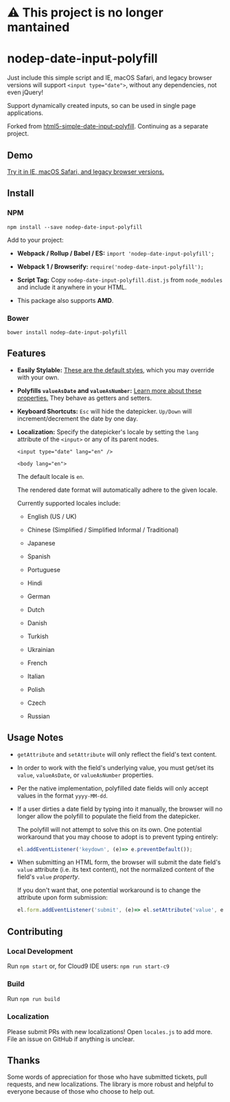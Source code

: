 # :warning: This project is no longer mantained

# nodep-date-input-polyfill

Just include this simple script and IE, macOS Safari, and legacy browser versions will support `<input type="date">`, without any dependencies, not even jQuery!

Support dynamically created inputs, so can be used in single page applications.

Forked from [html5-simple-date-input-polyfill](https://www.npmjs.com/package/html5-simple-date-input-polyfill). Continuing as a separate project.

## Demo

[Try it in IE, macOS Safari, and legacy browser versions.](https://brianblakely.github.io/nodep-date-input-polyfill/)

## Install

### NPM

`npm install --save nodep-date-input-polyfill`

Add to your project:

* **Webpack / Rollup / Babel / ES:** `import 'nodep-date-input-polyfill';`

* **Webpack 1 / Browserify:** `require('nodep-date-input-polyfill');`

* **Script Tag:** Copy `nodep-date-input-polyfill.dist.js` from `node_modules` and
include it anywhere in your HTML.

* This package also supports **AMD**.

### Bower

`bower install nodep-date-input-polyfill`

## Features
* **Easily Stylable:** [These are the default styles](https://github.com/brianblakely/nodep-date-input-polyfill/blob/master/nodep-date-input-polyfill.scss),
which you may override with your own.

* **Polyfills `valueAsDate` and `valueAsNumber`:**
[Learn more about these properties.](https://developer.mozilla.org/en-US/docs/Web/API/HTMLInputElement#property-valueasdate)
They behave as getters and setters.

* **Keyboard Shortcuts:** `Esc` will hide the datepicker. `Up/Down` will
increment/decrement the date by one day.

* **Localization:** Specify the datepicker's locale by setting the
`lang` attribute of the `<input>` or any of its parent nodes.

    `<input type="date" lang="en" />`

    `<body lang="en">`

    The default locale is `en`.

    The rendered date format will automatically adhere to the given locale.

    Currently supported locales include:

    * English (US / UK)

    * Chinese (Simplified / Simplified Informal / Traditional)

    * Japanese

    * Spanish

    * Portuguese

    * Hindi

    * German

    * Dutch

    * Danish

    * Turkish

    * Ukrainian

    * French

    * Italian

    * Polish

    * Czech

    * Russian

## Usage Notes

* `getAttribute` and `setAttribute` will only reflect the field's text content.

* In order to work with the field's underlying value, you must get/set its
`value`, `valueAsDate`, or `valueAsNumber` properties.

* Per the native implementation, polyfilled date fields will only accept
values in the format `yyyy-MM-dd`.

* If a user dirties a date field by typing into it manually, the browser will no
longer allow the polyfill to populate the field from the datepicker.

    The polyfill will not attempt to solve this on its own.
    One potential workaround that you may choose to adopt
    is to prevent typing entirely:
    ```js
    el.addEventListener('keydown', (e)=> e.preventDefault());
    ```

* When submitting an HTML form, the browser will submit the date field's `value`
attribute (i.e. its text content), not the normalized content of the field's
`value` *property*.

    If you don't want that, one potential workaround is to change
    the attribute upon form submission:
    ```js
    el.form.addEventListener('submit', (e)=> el.setAttribute('value', el.value));
    ```

## Contributing

### Local Development
Run `npm start` or, for Cloud9 IDE users: `npm run start-c9`

### Build
Run `npm run build`

### Localization
Please submit PRs with new localizations! Open `locales.js` to add more.
File an issue on GitHub if anything is unclear.

## Thanks
Some words of appreciation for those who have submitted tickets, pull requests,
and new localizations.  The library is more robust and helpful to everyone
because of those who choose to help out.
